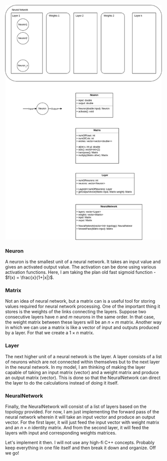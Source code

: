 ![alt text](plan.png)


### Neuron
A neuron is the smallest unit of a neural network. It takes an input value and gives an activated output value. The activation can be done using various activation functions. Here, I am taking the plan old fast sigmoid function - $f(x) = \frac{x}{1+|x|}$.

### Matrix
Not an idea of neural network, but a matrix can is a useful tool for storing values required for neural network processing. One of the important thing it stores is the weights of the links connecting the layers. Suppose two consecutive layers have $n$ and $m$ neurons in the same order. In that case, the weight matrix between these layers will be an $n \times m$ matrix. Another way in which we can use a matrix is like a vector of input and outputs produced by a layer. For that we create a $1\times n$ matrix.

### Layer
The next higher unit of a neural network is the layer. A layer consists of a list of neurons which are not connected within themselves but to the next layer in the neural network. In my model, I am thinking of making the layer capable of taking an input matrix (vector) and a weight matrix and produce an output matrix (vector). This is done so that the NeuralNetwork can direct the layer to do the calculations instead of doing it itself.

### NeuralNetwork
Finally, the NeuralNetwork will consist of a list of layers based on the topology provided. For now, I am just implementing the forward pass of the neural network wherein it will take an input vector and produce an output vector. For the first layer, it will just feed the input vector with weight matrix and an $n \times n$ identity matrix. And from the second layer, it will feed the layers with input and corresponding weights matrices.

Let's implement it then. I will not use any high-fi C++ concepts. Probably keep everything in one file itself and then break it down and organize. Off we go!